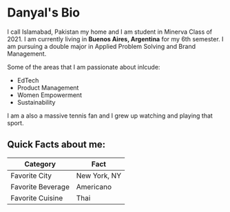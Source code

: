 # Danyal's Bio

I call Islamabad, Pakistan my home and I am student in Minerva Class of 2021.
I am currently living in **Buenos Aires, Argentina** for my 6th semester. 
I am pursuing a double major in Applied Problem Solving and Brand Management.

Some of the areas that I am passionate about inlcude:
* EdTech
* Product Management
* Women Empowerment
* Sustainability 


I am a also a massive tennis fan and I grew up watching and playing that sport. 

## Quick Facts about me: 

Category     | Fact
------------ | -------------
Favorite City | New York, NY
Favorite Beverage| Americano
Favorite Cuisine | Thai
